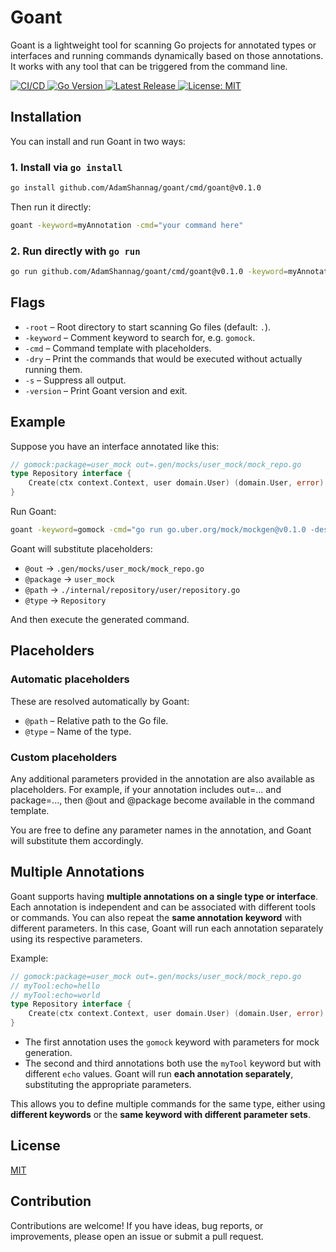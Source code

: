 # Goant

Goant is a lightweight tool for scanning Go projects for annotated types or interfaces and running commands dynamically
based on those annotations. It works with any tool that can be triggered from the command line.

<p>
  <a href="https://github.com/AdamShannag/goant/actions/workflows/build.yml">
    <img src="https://img.shields.io/github/actions/workflow/status/AdamShannag/goant/build.yml?branch=master&label=CI%2FCD&logo=github" alt="CI/CD">
  </a>
  <a href="https://github.com/AdamShannag/goant/blob/master/go.mod">
    <img src="https://img.shields.io/github/go-mod/go-version/AdamShannag/goant?logo=go" alt="Go Version">
  </a>
  <a href="https://github.com/AdamShannag/goant/releases/latest">
    <img src="https://img.shields.io/github/v/release/AdamShannag/goant?sort=semver" alt="Latest Release">
  </a>
  <a href="https://github.com/AdamShannag/goant/blob/master/LICENSE">
    <img src="https://img.shields.io/badge/License-MIT-yellow.svg" alt="License: MIT">
  </a>
</p>

## Installation

You can install and run Goant in two ways:

### 1. Install via `go install`

```bash
go install github.com/AdamShannag/goant/cmd/goant@v0.1.0
```

Then run it directly:

```bash
goant -keyword=myAnnotation -cmd="your command here"
```

### 2. Run directly with `go run`

```bash
go run github.com/AdamShannag/goant/cmd/goant@v0.1.0 -keyword=myAnnotation -cmd="your command here"
```

## Flags

* `-root` – Root directory to start scanning Go files (default: `.`).
* `-keyword` – Comment keyword to search for, e.g. `gomock`.
* `-cmd` – Command template with placeholders.
* `-dry` – Print the commands that would be executed without actually running them.
* `-s` – Suppress all output.
* `-version` – Print Goant version and exit.

## Example

Suppose you have an interface annotated like this:

```go
// gomock:package=user_mock out=.gen/mocks/user_mock/mock_repo.go
type Repository interface {
    Create(ctx context.Context, user domain.User) (domain.User, error)
}

```

Run Goant:

```bash
goant -keyword=gomock -cmd="go run go.uber.org/mock/mockgen@v0.1.0 -destination=@out -package=@package -source=@path @type"
```

Goant will substitute placeholders:

* `@out` → `.gen/mocks/user_mock/mock_repo.go`
* `@package` → `user_mock`
* `@path` → `./internal/repository/user/repository.go`
* `@type` → `Repository`

And then execute the generated command.

## Placeholders

### Automatic placeholders

These are resolved automatically by Goant:

- `@path` – Relative path to the Go file.
- `@type` – Name of the type.

### Custom placeholders

Any additional parameters provided in the annotation are also available as placeholders.
For example, if your annotation includes out=... and package=..., then @out and @package become available in the command
template.

You are free to define any parameter names in the annotation, and Goant will substitute
them accordingly.

## Multiple Annotations

Goant supports having **multiple annotations on a single type or interface**. Each annotation is independent and can be
associated with different tools or commands. You can also repeat the **same annotation keyword** with different
parameters. In this case, Goant will run each
annotation separately using its respective parameters.

Example:

```go
// gomock:package=user_mock out=.gen/mocks/user_mock/mock_repo.go
// myTool:echo=hello
// myTool:echo=world
type Repository interface {
    Create(ctx context.Context, user domain.User) (domain.User, error)
}

```

* The first annotation uses the `gomock` keyword with parameters for mock generation.
* The second and third annotations both use the `myTool` keyword but with different `echo` values. Goant will run **each
  annotation separately**, substituting the appropriate parameters.

This allows you to define multiple commands for the same type, either using **different keywords** or the **same keyword
with different parameter sets**.

## License

[MIT](LICENSE)

## Contribution

Contributions are welcome! If you have ideas, bug reports, or improvements, please open an issue or submit a pull
request.